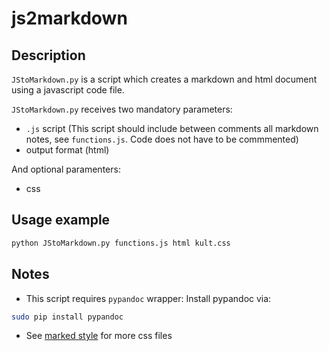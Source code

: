 # js2markdown

## Description

`JStoMarkdown.py` is a script which creates a markdown and html document using a javascript code file.

`JStoMarkdown.py` receives two mandatory parameters:

- `.js` script (This script should include between comments all markdown notes, see `functions.js`. Code does not have to be commmented)
- output format (html)

And optional paramenters:

- css


## Usage example

```bash
python JStoMarkdown.py functions.js html kult.css 
```

## Notes

- This script requires `pypandoc` wrapper: Install pypandoc via:
```bash
sudo pip install pypandoc
```
- See [marked style](http://markedstyle.com/) for more css files

